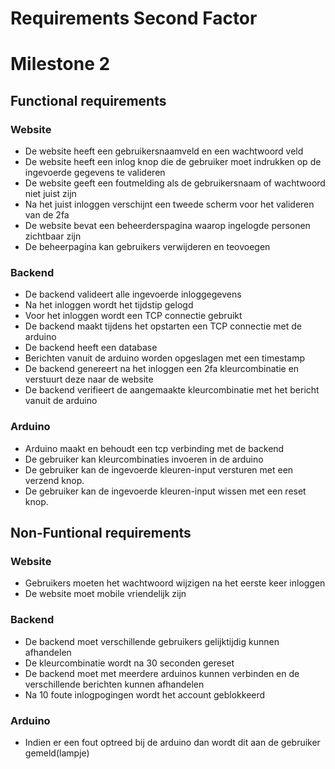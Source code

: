 # Requirements Second Factor

# Milestone 2

## Functional requirements

### Website

- De website heeft een gebruikersnaamveld en een wachtwoord veld
- De website heeft een inlog knop die de gebruiker moet indrukken op de ingevoerde gegevens te valideren
- De website geeft een foutmelding als de gebruikersnaam of wachtwoord niet juist zijn
- Na het juist inloggen verschijnt een tweede scherm voor het valideren van de 2fa
- De website bevat een beheerderspagina waarop ingelogde personen zichtbaar zijn
- De beheerpagina kan gebruikers verwijderen en teovoegen

### Backend

- De backend valideert alle ingevoerde inloggegevens
- Na het inloggen wordt het tijdstip gelogd
- Voor het inloggen wordt een TCP connectie gebruikt
- De backend maakt tijdens het opstarten een TCP connectie met de arduino
- De backend heeft een database
- Berichten vanuit de arduino worden opgeslagen met een timestamp
- De backend genereert na het inloggen een 2fa kleurcombinatie en verstuurt deze naar de website
- De backend verifieert de aangemaakte kleurcombinatie met het bericht vanuit de arduino

### Arduino

- Arduino maakt en behoudt een tcp verbinding met de backend
- De gebruiker kan kleurcombinaties invoeren in de arduino
- De gebruiker kan de ingevoerde kleuren-input versturen met een verzend knop.
- De gebruiker kan de ingevoerde kleuren-input wissen met een reset knop.

## Non-Funtional requirements

### Website

- Gebruikers moeten het wachtwoord wijzigen na het eerste keer inloggen
- De website moet mobile vriendelijk zijn

### Backend

- De backend moet verschillende gebruikers gelijktijdig kunnen afhandelen
- De kleurcombinatie wordt na 30 seconden gereset
- De backend moet met meerdere arduinos kunnen verbinden en de verschillende berichten kunnen afhandelen
- Na 10 foute inlogpogingen wordt het account geblokkeerd

### Arduino

- Indien er een fout optreed bij de arduino dan wordt dit aan de gebruiker gemeld(lampje)
